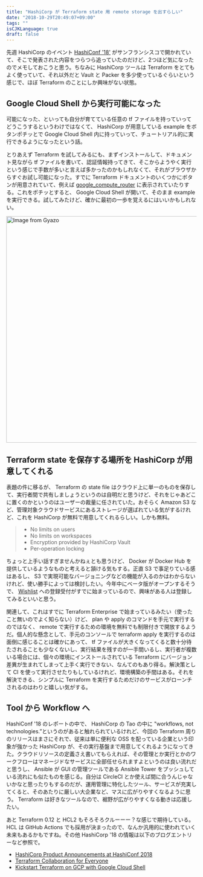 ```yaml
---
title: "HashiCorp が Terraform state 用 remote storage を出すらしい"
date: "2018-10-29T20:49:07+09:00"
tags: ""
isCJKLanguage: true
draft: false
---
```


先週 HashiCorp のイベント [HashiConf '18'](https://www.hashiconf.com/) がサンフランシスコで開かれていて、そこで発表された内容をつらつら追っていたのだけど、2つほど気になったのでメモしておこうと思う。ちなみに HashiCorp ツールは Terraform をとてもよく使っていて、それ以外だと Vault と Packer を多少使っているぐらいという感じで、ほぼ Terraform のことにしか興味がない状態。

## Google Cloud Shell から実行可能になった

可能になった、といっても自分が育てている任意の tf ファイルを持っていってどうこうするというわけではなくて、 HashiCorp が用意している example をボタンポチッとで Google Cloud Shell 内に持っていって、チュートリアル的に実行できるようになったという話。

とりあえず Terraform を試してみるにも、まずインストールして、ドキュメント見ながら tf ファイルを書いて、認証情報持ってきて、そこからようやく実行という感じで手数が多いと言えば多かったのかもしれなくて、それがブラウザからすぐお試し可能になった。すでに Terraform ドキュメントのいくつかにボタンが用意されていて、例えば [google_compute_router](https://www.terraform.io/docs/providers/google/r/compute_router.html) に表示されていたりする。これをポチッとすると、 Google Cloud Shell が開いて、そのまま example を実行できる。試してみたけど、確かに最初の一歩を覚えるにはいいかもしれない。

<a href="https://gyazo.com/fe7f226c0d8db7ee849b85cce85f02e8"><img src="https://i.gyazo.com/fe7f226c0d8db7ee849b85cce85f02e8.png" alt="Image from Gyazo" width="600"/></a>

## Terraform state を保存する場所を HashiCorp が用意してくれる

表題の件に移るが、 Terraform の state file はクラウド上に単一のものを保存して、実行者間で共有しましょうというのは自明だと思うけど、それをじゃあどこに置くのかというのはユーザーの裁量に任されていた。おそらく Amazon S3 など、管理対象クラウドサービスにあるストレージが選ばれている気がするけれど、これを HashiCorp が無料で用意してくれるらしい。しかも無料。

> * No limits on users
> * No limits on workspaces
> * Encryption provided by HashiCorp Vault
> * Per-operation locking

ちょっと上手い話すぎませんかねぇとも思うけど、 Docker が Docker Hub を提供しているようなものと考えると頷ける気もする。正直 S3 で事足りている感はあるし、 S3 で実現可能なバージョニングなどの機能が入るのかはわからないけれど、使い勝手によっては検討したい。今年中にベータ版がオープンするそうで、 [Wishlist](https://app.terraform.io/signup) への登録受付がすでに始まっているので、興味がある人は登録してみるといいと思う。

関連して、これはすでに Terraform Enterprise で始まっているみたい（使ったこと無いのでよく知らない）けど、 plan や apply のコマンドを手元で実行するのではなく、 remote で実行するための環境を無料でも制限付きで開放するようだ。個人的な懸念として、手元のコンソールで terraform apply を実行するのは面倒に感じることは確かにあって、 tf ファイルが大きくなってくると数十分待たされることも少なくないし、実行結果を残すのが一手間いるし、実行者が複数いる場合には、個々の環境にインストールされている Terraform にバージョン差異が生まれてしまって上手く実行できない、なんてのもあり得る。解決策として CI を使って実行させたりもしているけれど、環境構築の手間はある。それを解決できる、シンプルに Terraform を実行するためだけのサービスがローンチされるのはわりと嬉しい気がする。

## Tool から Workflow へ

HashiConf '18 のレポートの中で、 HashiCorp の Tao の中に "workflows, not technologies.”というのがあると触れられているけれど、今回の Terraform 周りのリリースはまさにそれで、従来は単に便利な OSS を配っている企業という印象が強かった HashiCorp が、その実行基盤まで用意してくれるようになってきた。クラウドリソースの定義さえ書いてもらえれば、その管理とか実行とかのワークフローはマネージドなサービスに全部任せられますよというのは良い流れだと思うし、 Ansible が GUI の管理ツールである Ansible Tower をプッシュしている流れにも似たものを感じる。自分は CircleCI とか使えば間に合うんじゃないかなと思ったりもするのだが、運用管理に特化したツール、サービスが充実してくると、そのあたりに厳しい大企業など、マスに広がりやすくなるように思う。 Terraform は好きなツールなので、裾野が広がりやすくなる動きは応援したい。

あと Terraform 0.12 と HCL2 もそろそろクルーーー？な感じで期待している。HCL は GitHub Actions でも採用が決まったので、なんか汎用的に使われていく未来もあるかもですね。その他 HashiCorp '18 の情報は以下のブログエントリーなど参照で。

* [HashiCorp Product Announcements at HashiConf 2018](https://www.hashicorp.com/blog/hashicorp-product-announcements-at-hashiconf-2018)
* [Terraform Collaboration for Everyone](https://www.hashicorp.com/blog/terraform-collaboration-for-everyone)
* [Kickstart Terraform on GCP with Google Cloud Shell](https://www.hashicorp.com/blog/kickstart-terraform-on-gcp-with-google-cloud-shell)

